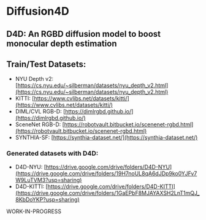 # Diffusion4D
## D4D: An RGBD diffusion model to boost monocular depth estimation

## Train/Test Datasets:

* NYU Depth v2: [https://cs.nyu.edu/~silberman/datasets/nyu_depth_v2.html](https://cs.nyu.edu/~silberman/datasets/nyu_depth_v2.html)
* KITTI: [https://www.cvlibs.net/datasets/kitti/](https://www.cvlibs.net/datasets/kitti/)
* DIML/CVL RGB-D: [https://dimlrgbd.github.io/](https://dimlrgbd.github.io/)
* SceneNet RGB-D: [https://robotvault.bitbucket.io/scenenet-rgbd.html](https://robotvault.bitbucket.io/scenenet-rgbd.html)
* SYNTHIA-SF: [https://synthia-dataset.net/](https://synthia-dataset.net/) 

### Generated datasets with D4D:

* D4D-NYU: [https://drive.google.com/drive/folders/D4D-NYU](https://drive.google.com/drive/folders/19H7noUL8qA6dJDp9ko0YJFv7W9LuTVM3?usp=sharing)
* D4D-KITTI: [https://drive.google.com/drive/folders/D4D-KITTI](https://drive.google.com/drive/folders/1GaEPbF8MJAYAXSH2LnT1mQJ_8KbDoYKP?usp=sharing)

WORK-IN-PROGRESS
